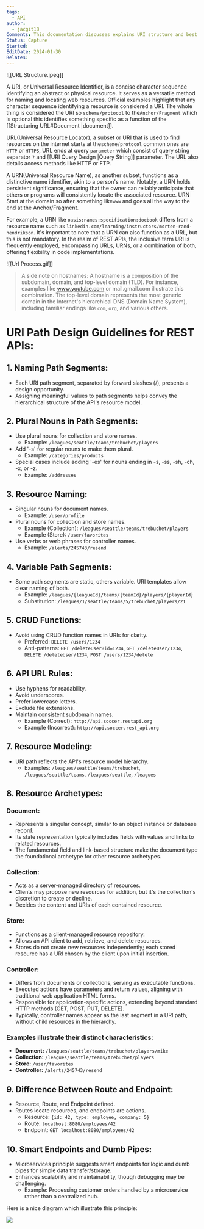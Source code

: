 ```yaml
---
tags:
  - API
author:
  - jacgit18
Comments: This documentation discusses explains URI structure and best practices.
Status: Capture
Started: 
EditDate: 2024-01-30
Relates:
---
```

![[URL Structure.jpeg]]

A URI, or Universal Resource Identifier, is a concise character sequence identifying an abstract or physical resource. It serves as a versatile method for naming and locating web resources. Official examples highlight that any character sequence identifying a resource is considered a URI. The whole thing is considered the URI so `scheme/protocol` to the`Anchor/Fragment` which is optional this identifies something specific as a function of the [[Structuring URL#Document |document]].

URL(Universal Resource Locator), a subset or URI that is used to find resources on the internet starts at  the`scheme/protocol` common ones are `HTTP` or `HTTPS`,  URL  ends at query `parameter` which consist of query string separator `?` and [[URI Query Design |Query String]] parameter. The URL also details access methods like HTTP or FTP.

A URN(Universal Resource Name), as another subset, functions as a distinctive name identifier, akin to a person's name. Notably, a URN holds persistent significance, ensuring that the owner can reliably anticipate that others or programs will consistently locate the associated resource. URN Start at the domain so after something  like`www` and goes all the way to the end at the Anchor/Fragment.

For example, a URN like `oasis:names:specification:docbook` differs from a resource name such as `linkedin.com/learning/instructors/morten-rand-hendrikson`. It's important to note that a URN can also function as a URL, but this is not mandatory. In the realm of REST APIs, the inclusive term URI is frequently employed, encompassing URLs, URNs, or a combination of both, offering flexibility in code implementations.

![[Url Process.gif]]

> A side note on hostnames: A hostname is a composition of the subdomain, domain, and top-level domain (TLD). For instance, examples like www.youtube.com or mail.gmail.com illustrate this combination. The top-level domain represents the most generic domain in the Internet's hierarchical DNS (Domain Name System), including familiar endings like `com`, `org`, and various others.
# URI Path Design Guidelines for REST APIs:
## 1. Naming Path Segments:
   - Each URI path segment, separated by forward slashes (/), presents a design opportunity.
   - Assigning meaningful values to path segments helps convey the hierarchical structure of the API's resource model.

## 2. Plural Nouns in Path Segments: 
   - Use plural nouns for collection and store names.
     - Example: `/leagues/seattle/teams/trebuchet/players`
   - Add '-s' for regular nouns to make them plural.
     - Example: `/categories/products`
   - Special cases include adding '-es' for nouns ending in -s, -ss, -sh, -ch, -x, or -z.
     - Example: `/addresses`

## 3. Resource Naming:
   - Singular nouns for document names.
     - Example: `/user/profile`
   - Plural nouns for collection and store names.
     - Example (Collection): `/leagues/seattle/teams/trebuchet/players`
     - Example (Store): `/user/favorites`
   - Use verbs or verb phrases for controller names.
     - Example: `/alerts/245743/resend`

## 4. Variable Path Segments:
   - Some path segments are static, others variable. URI templates allow clear naming of both.
     - Example: `/leagues/{leagueId}/teams/{teamId}/players/{playerId}`
     - Substitution: `/leagues/1/seattle/teams/5/trebuchet/players/21`

## 5. CRUD Functions:
   - Avoid using CRUD function names in URIs for clarity.
     - Preferred: `DELETE /users/1234`
     - Anti-patterns: `GET /deleteUser?id=1234`, `GET /deleteUser/1234`, `DELETE /deleteUser/1234`, `POST /users/1234/delete`

## 6. API URL Rules:
   - Use hyphens for readability.
   - Avoid underscores.
   - Prefer lowercase letters.
   - Exclude file extensions.
   - Maintain consistent subdomain names.
     - Example (Correct): `http://api.soccer.restapi.org`
     - Example (Incorrect): `http://api.soccer.rest_api.org`

## 7. Resource Modeling:
   - URI path reflects the API's resource model hierarchy.
     - Examples: `/leagues/seattle/teams/trebuchet`, `/leagues/seattle/teams`, `/leagues/seattle`, `/leagues`

## 8. **Resource Archetypes:**
### Document: 
  - Represents a singular concept, similar to an object instance or database record.
  - Its state representation typically includes fields with values and links to related resources.
  - The fundamental field and link-based structure make the document type the foundational archetype for other resource archetypes.

### Collection:
  - Acts as a server-managed directory of resources.
  - Clients may propose new resources for addition, but it's the collection's discretion to create or decline.
  - Decides the content and URIs of each contained resource.

### Store:
  - Functions as a client-managed resource repository.
  - Allows an API client to add, retrieve, and delete resources.
  - Stores do not create new resources independently; each stored resource has a URI chosen by the client upon initial insertion.

### Controller:
  - Differs from documents or collections, serving as executable functions.
  - Executed actions have parameters and return values, aligning with traditional web application HTML forms.
  - Responsible for application-specific actions, extending beyond standard HTTP methods (GET, POST, PUT, DELETE).
  - Typically, controller names appear as the last segment in a URI path, without child resources in the hierarchy.

### Examples illustrate their distinct characteristics:
- **Document:** `/leagues/seattle/teams/trebuchet/players/mike`
- **Collection:** `/leagues/seattle/teams/trebuchet/players`
- **Store:** `/user/favorites`
- **Controller:** `/alerts/245743/resend`

## 9. **Difference Between Route and Endpoint:**
   - Resource, Route, and Endpoint defined.
   - Routes locate resources, and endpoints are actions.
     - Resource: `{id: 42, type: employee, company: 5}`
     - Route: `localhost:8080/employees/42`
     - Endpoint: `GET localhost:8080/employees/42`

## 10. Smart Endpoints and Dumb Pipes:
   - Microservices principle suggests smart endpoints for logic and dumb pipes for simple data transfer/storage.
   - Enhances scalability and maintainability, though debugging may be challenging.
     - Example: Processing customer orders handled by a microservice rather than a centralized hub.

Here is a nice diagram which illustrate this principle:

![](https://miro.medium.com/v2/resize:fit:700/0*wB3H5DE2QXv8at0i.png)



